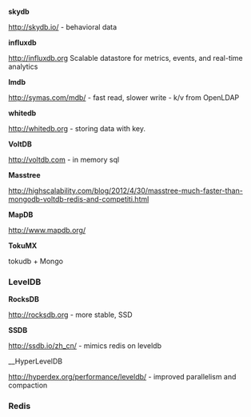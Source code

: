 __skydb__

http://skydb.io/ - behavioral data

__influxdb__

http://influxdb.org Scalable datastore for metrics, events, and real-time analytics 


__lmdb__

http://symas.com/mdb/ - fast read, slower write - k/v from OpenLDAP

__whitedb__

http://whitedb.org - storing data with key.

__VoltDB__

http://voltdb.com - in memory sql

__Masstree__

http://highscalability.com/blog/2012/4/30/masstree-much-faster-than-mongodb-voltdb-redis-and-competiti.html

__MapDB__

http://www.mapdb.org/

__TokuMX__

tokudb + Mongo


### LevelDB

__RocksDB__

http://rocksdb.org - more stable, SSD

__SSDB__

http://ssdb.io/zh_cn/ - mimics redis on leveldb

__HyperLevelDB

http://hyperdex.org/performance/leveldb/ - improved parallelism and compaction

### Redis
